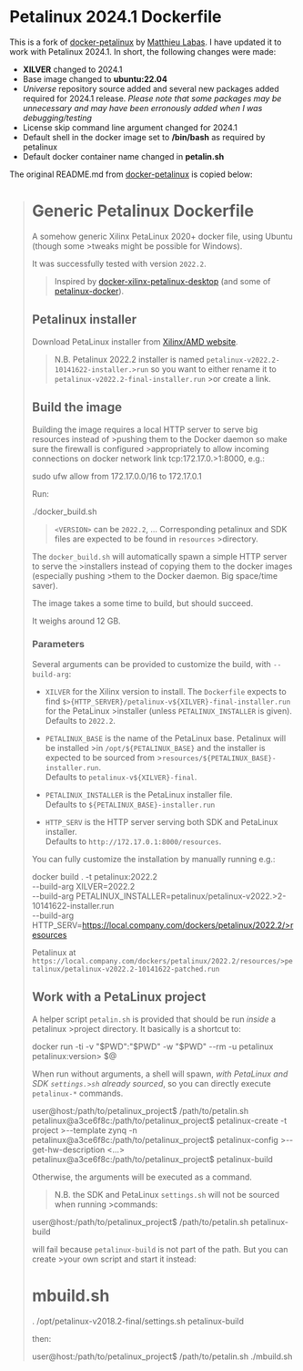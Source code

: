 # Petalinux 2024.1 Dockerfile

This is a fork of [docker-petalinux](https://github.com/matthieu-labas/docker-petalinux) by [Matthieu Labas](https://github.com/matthieu-labas). I have updated it to work with Petalinux 2024.1. In short, the following changes were made:

- __XILVER__ changed to 2024.1
- Base image changed to __ubuntu:22.04__
- _Universe_ repository source added and several new packages added required for 2024.1 release. _Please note that some packages may be unnecessary and may have been erronously added when I was debugging/testing_
- License skip command line argument changed for 2024.1
- Default shell in the docker image set to __/bin/bash__ as required by petalinux
- Default docker container name changed in __petalin.sh__

The original README.md from [docker-petalinux](https://github.com/matthieu-labas/docker-petalinux) is copied below:

># Generic Petalinux Dockerfile
>
>A somehow generic Xilinx PetaLinux 2020+ docker file, using Ubuntu (though some >tweaks might be possible for Windows).
>
>It was successfully tested with version `2022.2`.
>
>>Inspired by [docker-xilinx-petalinux-desktop](https://github.com/JamesAnthonyLow/>docker-xilinx-petalinux-desktop) (and some of [petalinux-docker](https://github.>com/xaljer/petalinux-docker)).
>
>## Petalinux installer
>
>Download PetaLinux installer from [Xilinx/AMD website](https://www.xilinx.com/>support/download/index.html/content/xilinx/en/downloadNav/embedded-design-tools.>html).
>
>> N.B. Petalinux 2022.2 installer is named `petalinux-v2022.2-10141622-installer.>run` so you want to either rename it to `petalinux-v2022.2-final-installer.run` >or create a link.
>
>## Build the image
>
>Building the image requires a local HTTP server to serve big resources instead of >pushing them to the Docker daemon so make sure the firewall is configured >appropriately to allow incoming connections on docker network link tcp:172.17.0.>1:8000, e.g.:
>
>    sudo ufw allow from 172.17.0.0/16 to 172.17.0.1
>
>Run:
>
>    ./docker_build.sh <VERSION>
>
>> `<VERSION>` can be `2022.2`, ...
>> Corresponding petalinux and SDK files are expected to be found in `resources` >directory.
>
>The `docker_build.sh` will automatically spawn a simple HTTP server to serve the >installers instead of copying them to the docker images (especially pushing >them to the Docker daemon. Big space/time saver).
>
>The image takes a some time to build, but should succeed.
>
>It weighs around 12 GB.
>
>### Parameters
>
>Several arguments can be provided to customize the build, with `--build-arg`:
>
>* `XILVER` for the Xilinx version to install. The `Dockerfile` expects to find `$>{HTTP_SERVER}/petalinux-v${XILVER}-final-installer.run` for the PetaLinux >installer (unless `PETALINUX_INSTALLER` is given).
><br/>Defaults to `2022.2`.
>
>* `PETALINUX_BASE` is the name of the PetaLinux base. Petalinux will be installed >in `/opt/${PETALINUX_BASE}` and the installer is expected to be sourced from >`resources/${PETALINUX_BASE}-installer.run`.
><br/>Defaults to `petalinux-v${XILVER}-final`.
>
>* `PETALINUX_INSTALLER` is the PetaLinux installer file.
><br/>Defaults to `${PETALINUX_BASE}-installer.run`
>
>* `HTTP_SERV` is the HTTP server serving both SDK and PetaLinux installer.
><br/>Defaults to `http://172.17.0.1:8000/resources`.
>
>You can fully customize the installation by manually running e.g.:
>
>    docker build . -t petalinux:2022.2 \
>        --build-arg XILVER=2022.2 \
>        --build-arg PETALINUX_INSTALLER=petalinux/petalinux-v2022.>2-10141622-installer.run \
>        --build-arg HTTP_SERV=https://local.company.com/dockers/petalinux/2022.2/>resources
>
>Petalinux at `https://local.company.com/dockers/petalinux/2022.2/resources/>petalinux/petalinux-v2022.2-10141622-patched.run`
>
>## Work with a PetaLinux project
>
>A helper script `petalin.sh` is provided that should be run *inside* a petalinux >project directory. It basically is a shortcut to:
>
>    docker run -ti -v "$PWD":"$PWD" -w "$PWD" --rm -u petalinux petalinux:<latest >version> $@
>
>When run without arguments, a shell will spawn, *with PetaLinux and SDK `settings.>sh` already sourced*, so you can directly execute `petalinux-*` commands.
>
>    user@host:/path/to/petalinux_project$ /path/to/petalin.sh
>    petalinux@a3ce6f8c:/path/to/petalinux_project$ petalinux-create -t project >--template zynq -n <project name>
>    petalinux@a3ce6f8c:/path/to/petalinux_project$ petalinux-config >--get-hw-description <...>
>    petalinux@a3ce6f8c:/path/to/petalinux_project$ petalinux-build
>
>Otherwise, the arguments will be executed as a command.
>
>> N.B. the SDK and PetaLinux `settings.sh` will not be sourced when running >commands:
>
>    user@host:/path/to/petalinux_project$ /path/to/petalin.sh petalinux-build
>
>will fail because `petalinux-build` is not part of the path. But you can create >your own script and start it instead:
>
>    # mbuild.sh
>    . /opt/petalinux-v2018.2-final/settings.sh
>    petalinux-build
>
>then:
>
>    user@host:/path/to/petalinux_project$ /path/to/petalin.sh ./mbuild.sh
>
